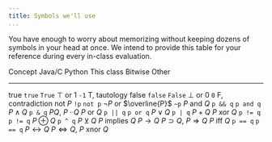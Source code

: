```yaml
---
title: Symbols we'll use
...
```


You have enough to worry about memorizing without keeping dozens of symbols in your head at once. We intend to provide this table for your reference during every in-class evaluation.

Concept          Java/C      Python      This class                      Bitwise    Other
--------        --------    --------    ---------------------------     ---------   ------
true            `true`      `True`      $\top$ or $1$                   `-1`        T, tautology
false           `false`     `False`     $\bot$ or $0$                   `0`         F, contradiction
not $P$         `!p`        `not p`     $\lnot P$ or $\overline{P}$     `~p`
$P$ and $Q$     `p && q`    `p and q`   $P \land Q$                     `p & q`     $P Q$, $P \cdot Q$
$P$ or $Q$      `p || q`    `p or q`    $P \lor Q$                      `p | q`     $P + Q$
$P$ xor $Q$     `p != q`    `p != q`    $P \oplus Q$                    `p ^ q`     $P ⊻ Q$
$P$ implies $Q$                         $P \rightarrow Q$                           $P \supset Q$, $P \Rightarrow Q$
$P$ iff $Q$     `p == q`    `p == q`    $P \leftrightarrow Q$                       $P \Leftrightarrow Q$, $P$ xnor $Q$

<!--

Concept          Symbol         Meaning
--------        --------        --------------
equivalent      $\equiv$        "$A \equiv B$" means "$A \leftrightarrow B$ is a tautology"
entails         $\vDash$        "$A \vDash B$" means "$A \rightarrow B$ is a tautology"
provable        $\vdash$        "$A \vdash B$" means both "$A \vDash B$" and "I know $B$ is true because $A$ is true"<br/>"$\vdash B$" (i.e., without $A$) means "I know $B$ is true"
therefore       $\therefore$    "$\therefore A$" means both "$\vdash A$" and "$A$ is the thing we wanted to show"

-->
